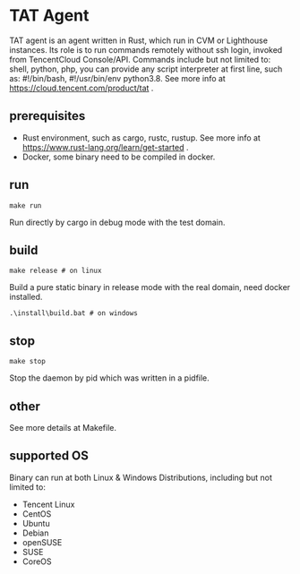 # TAT Agent
TAT agent is an agent written in Rust, which run in CVM or Lighthouse instances.
Its role is to run commands remotely without ssh login, invoked from TencentCloud Console/API.
Commands include but not limited to: shell, python, php, you can provide any script interpreter
at first line, such as: #!/bin/bash, #!/usr/bin/env python3.8.
See more info at https://cloud.tencent.com/product/tat .


## prerequisites

- Rust environment, such as cargo, rustc, rustup. See more info at https://www.rust-lang.org/learn/get-started .
- Docker, some binary need to be compiled in docker.

## run
```
make run
```
Run directly by cargo in debug mode with the test domain.

## build
```
make release # on linux
```
Build a pure static binary in release mode with the real domain, need docker installed.
```
.\install\build.bat # on windows
```

## stop
```
make stop
```
Stop the daemon by pid which was written in a pidfile.

## other
See more details at Makefile.

## supported OS
Binary can run at both Linux & Windows Distributions, including but not limited to:
- Tencent Linux
- CentOS
- Ubuntu
- Debian
- openSUSE
- SUSE
- CoreOS


